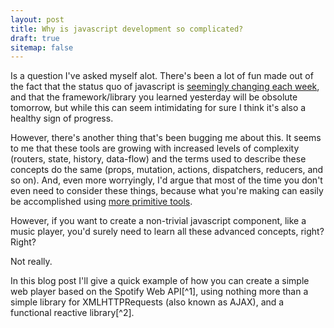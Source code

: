 ```yaml
---
layout: post
title: Why is javascript development so complicated?
draft: true
sitemap: false
---
```


Is a question I've asked myself alot. There's been a lot of
fun made out of the fact that the status quo of javascript is
[seemingly changing each week](), and that the framework/library
you learned yesterday will be obsolute tomorrow, but while this
can seem intimidating for sure I think it's also a healthy sign
of progress. 

However, there's another thing that's been bugging me about this.
It seems to me that these tools are growing with increased levels
of complexity (routers, state, history, data-flow) and
the terms used to describe these concepts do the same (props,
mutation, actions, dispatchers, reducers, and so on). And, even
more worryingly, I'd argue that most of the time you don't even
need to consider these things, because what you're making can
easily be accomplished using [more primitive tools]().

However, if you want to create a non-trivial javascript component,
like a music player, you'd surely need to learn all these 
advanced concepts, right? Right?

Not really.

In this blog post I'll give a quick example of how you can create
a simple web player based on the Spotify Web API[^1], using
nothing more than a simple library for XMLHTTPRequests (also 
known as AJAX), and a functional reactive library[^2]. 
